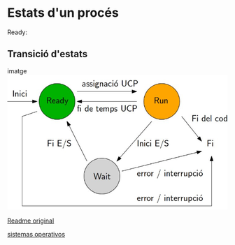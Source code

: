 # Estats d'un procés

Ready:

## Transició d'estats

imatge
![transició](../transicio/transicio.jpg)


[Readme original](../../README.md)

[sistemas operativos](../sistemas)
